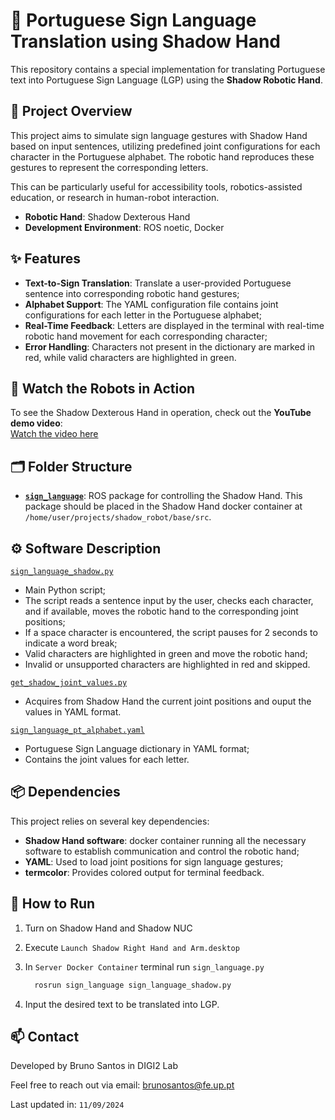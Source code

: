 # 👋 Portuguese Sign Language Translation using Shadow Hand

This repository contains a special implementation for translating Portuguese text into Portuguese Sign Language (LGP) using the **Shadow Robotic Hand**.

## 📌 Project Overview

This project aims to simulate sign language gestures with Shadow Hand based on input sentences, utilizing predefined joint configurations for each character in the Portuguese alphabet. The robotic hand reproduces these gestures to represent the corresponding letters.

This can be particularly useful for accessibility tools, robotics-assisted education, or research in human-robot interaction.

 - **Robotic Hand**: Shadow Dexterous Hand
 - **Development Environment**: ROS noetic, Docker

## ✨ Features

- **Text-to-Sign Translation**: Translate a user-provided Portuguese sentence into corresponding robotic hand gestures;
- **Alphabet Support**: The YAML configuration file contains joint configurations for each letter in the Portuguese alphabet;
- **Real-Time Feedback**: Letters are displayed in the terminal with real-time robotic hand movement for each corresponding character;
- **Error Handling**: Characters not present in the dictionary are marked in red, while valid characters are highlighted in green.


## 🎥 Watch the Robots in Action

 To see the Shadow Dexterous Hand in operation, check out the **YouTube demo video**:  
 [Watch the video here](https://youtu.be/1tv2a4a97cE)


## 🗂️ Folder Structure
 - **[`sign_language`](sign_language)**: ROS package for controlling the Shadow Hand. This package should be placed in the Shadow Hand docker container at `/home/user/projects/shadow_robot/base/src`.


## ⚙️ Software Description

[`sign_language_shadow.py`](sign_language/src/sign_language_shadow.py)
  - Main Python script;
  - The script reads a sentence input by the user, checks each character, and if available, moves the robotic hand to the corresponding joint positions;
  - If a space character is encountered, the script pauses for 2 seconds to indicate a word break;
  - Valid characters are highlighted in green and move the robotic hand;
  - Invalid or unsupported characters are highlighted in red and skipped.

[`get_shadow_joint_values.py`](sign_language/scripts/get_shadow_joint_values.py)
  - Acquires from Shadow Hand the current joint positions and ouput the values in YAML format.

[`sign_language_pt_alphabet.yaml`](sign_language/config/sign_language_pt_alphabet.yaml)
  - Portuguese Sign Language dictionary in YAML format;
  - Contains the joint values for each letter.


## 📦 Dependencies

This project relies on several key dependencies:

  - **Shadow Hand software**: docker container running all the necessary software to establish communication and control the robotic hand;
  - **YAML**: Used to load joint positions for sign language gestures;
  - **termcolor**: Provides colored output for terminal feedback.


## 🚀 How to Run

1. Turn on Shadow Hand and Shadow NUC
   
2. Execute `Launch Shadow Right Hand and Arm.desktop`

3. In `Server Docker Container` terminal run `sign_language.py`
    ```bash
      rosrun sign_language sign_language_shadow.py
    ```

4. Input the desired text to be translated into LGP.


## 📫 Contact

Developed by Bruno Santos in DIGI2 Lab

Feel free to reach out via email: brunosantos@fe.up.pt

Last updated in: ``11/09/2024``
